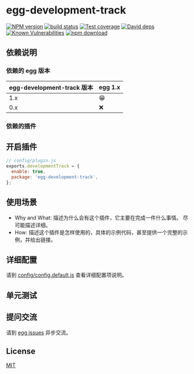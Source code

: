 # egg-development-track

[![NPM version][npm-image]][npm-url]
[![build status][travis-image]][travis-url]
[![Test coverage][codecov-image]][codecov-url]
[![David deps][david-image]][david-url]
[![Known Vulnerabilities][snyk-image]][snyk-url]
[![npm download][download-image]][download-url]

[npm-image]: https://img.shields.io/npm/v/egg-development-track.svg?style=flat-square
[npm-url]: https://npmjs.org/package/egg-development-track
[travis-image]: https://img.shields.io/travis/eggjs/egg-development-track.svg?style=flat-square
[travis-url]: https://travis-ci.org/eggjs/egg-development-track
[codecov-image]: https://img.shields.io/codecov/c/github/eggjs/egg-development-track.svg?style=flat-square
[codecov-url]: https://codecov.io/github/eggjs/egg-development-track?branch=master
[david-image]: https://img.shields.io/david/eggjs/egg-development-track.svg?style=flat-square
[david-url]: https://david-dm.org/eggjs/egg-development-track
[snyk-image]: https://snyk.io/test/npm/egg-development-track/badge.svg?style=flat-square
[snyk-url]: https://snyk.io/test/npm/egg-development-track
[download-image]: https://img.shields.io/npm/dm/egg-development-track.svg?style=flat-square
[download-url]: https://npmjs.org/package/egg-development-track

<!--
Description here.
-->

## 依赖说明

### 依赖的 egg 版本

egg-development-track 版本 | egg 1.x
--- | ---
1.x | 😁
0.x | ❌

### 依赖的插件
<!--

如果有依赖其它插件，请在这里特别说明。如

- security
- multipart

-->

## 开启插件

```js
// config/plugin.js
exports.developmentTrack = {
  enable: true,
  package: 'egg-development-track',
};
```

## 使用场景

- Why and What: 描述为什么会有这个插件，它主要在完成一件什么事情。
尽可能描述详细。
- How: 描述这个插件是怎样使用的，具体的示例代码，甚至提供一个完整的示例，并给出链接。

## 详细配置

请到 [config/config.default.js](config/config.default.js) 查看详细配置项说明。

## 单元测试

<!-- 描述如何在单元测试中使用此插件，例如 schedule 如何触发。无则省略。-->

## 提问交流

请到 [egg issues](https://github.com/eggjs/egg/issues) 异步交流。

## License

[MIT](LICENSE)
